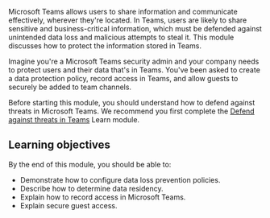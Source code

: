 Microsoft Teams allows users to share information and communicate effectively, wherever they're located. In Teams, users are likely to share sensitive and business-critical information, which must be defended against unintended data loss and malicious attempts to steal it. This module discusses how to protect the information stored in Teams.

Imagine you're a Microsoft Teams security admin and your company needs to protect users and their data that's in Teams. You've been asked to create a data protection policy, record access in Teams, and allow guests to securely be added to team channels.

Before starting this module, you should understand how to defend against threats in Microsoft Teams. We recommend you first complete the [Defend against threats in Teams](/learn/modules/m365-teams-defend-against-threats/) Learn module.

## Learning objectives

By the end of this module, you should be able to:

- Demonstrate how to configure data loss prevention policies.
- Describe how to determine data residency.
- Explain how to record access in Microsoft Teams.
- Explain secure guest access.
